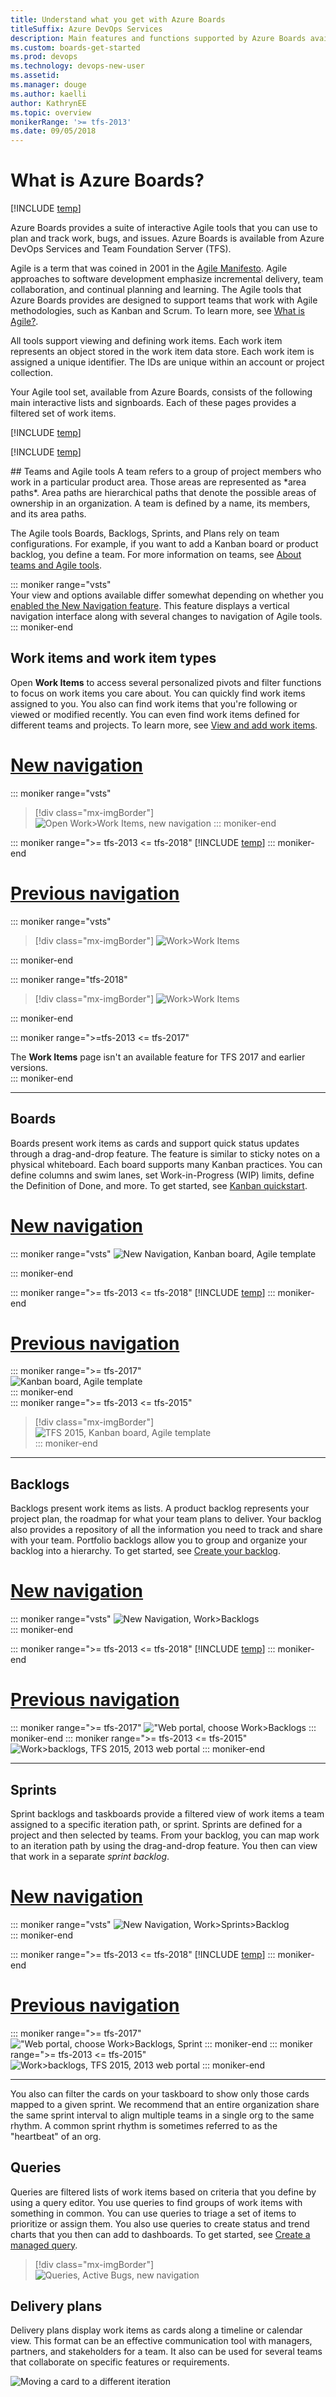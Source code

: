 ```yaml
---
title: Understand what you get with Azure Boards  
titleSuffix: Azure DevOps Services
description: Main features and functions supported by Azure Boards available from Azure DevOps Services and Team Foundation Server (TFS) 
ms.custom: boards-get-started
ms.prod: devops
ms.technology: devops-new-user
ms.assetid:  
ms.manager: douge
ms.author: kaelli
author: KathrynEE
ms.topic: overview
monikerRange: '>= tfs-2013'
ms.date: 09/05/2018
---
```


# What is Azure Boards?

[!INCLUDE [temp](../_shared/version-vsts-tfs-all-versions.md)]

Azure Boards provides a suite of interactive Agile tools that you can use to plan and track work, bugs, and issues. Azure Boards is available from Azure DevOps Services and Team Foundation Server (TFS).

Agile is a term that was coined in 2001 in the [Agile Manifesto](http://agilemanifesto.org). Agile approaches to software development emphasize incremental delivery, team collaboration, and continual planning and learning. The Agile tools that Azure Boards provides are designed to support teams that work with Agile methodologies, such as Kanban and Scrum. To learn more, see [What is Agile?](/azure/devops/learn/agile/what-is-agile).

All tools support viewing and defining work items. Each work item represents an object stored in the work item data store. Each work item is assigned a unique identifier. The IDs are unique within an account or project collection. 

Your Agile tool set, available from Azure Boards, consists of the following main interactive lists and signboards. Each of these pages provides a filtered set of work items. 

[!INCLUDE [temp](../../_shared/new-navigation.md)] 

[!INCLUDE [temp](../_shared/page-work-item-tasks.md)] 

<a id="scale" />
## Teams and Agile tools
A team refers to a group of project members who work in a particular product area. Those areas are represented as *area paths*. Area paths are hierarchical paths that denote the possible areas of ownership in an organization. A team is defined by a name, its members, and its area paths.

The Agile tools Boards, Backlogs, Sprints, and Plans rely on team configurations. For example, if you want to add a Kanban board or product backlog, you define a team. For more information on teams, see [About teams and Agile tools](../../organizations/settings/about-teams-and-settings.md). 

::: moniker range="vsts"   
Your view and options available differ somewhat depending on whether you [enabled the New Navigation feature](../../project/navigation/preview-features.md). This feature displays a vertical navigation interface along with several changes to navigation of Agile tools. 
::: moniker-end  

## Work items and work item types

Open **Work Items** to access several personalized pivots and filter functions to focus on work items you care about. You can quickly find work items assigned to you. You also can find work items that you're following or viewed or modified recently. You can even find work items defined for different teams and projects. To learn more, see [View and add work items](../work-items/view-add-work-items.md). 


# [New navigation](#tab/new-nav)
::: moniker range="vsts"
> [!div class="mx-imgBorder"]  
> ![Open Work>Work Items, new navigation](../work-items/_img/about-agile/view-work-items-page.png)
::: moniker-end

::: moniker range=">= tfs-2013 <= tfs-2018"
[!INCLUDE [temp](../../_shared/new-navigation-not-supported.md)] 
::: moniker-end

# [Previous navigation](#tab/previous-nav)

::: moniker range="vsts"   
> [!div class="mx-imgBorder"]
> ![Work>Work Items ](../work-items/_img/view-add/view-work-items-hub-s136.png)

::: moniker-end

::: moniker range="tfs-2018"

> [!div class="mx-imgBorder"]
> ![Work>Work Items ](../work-items/_img/view-add/work-items-hub.png)

::: moniker-end   

::: moniker range=">=tfs-2013 <= tfs-2017"

The **Work Items** page isn't an available feature for TFS 2017 and earlier versions.  
::: moniker-end   

---
 


## Boards 

Boards present work items as cards and support quick status updates through a drag-and-drop feature. The feature is similar to sticky notes on a physical whiteboard. Each board supports many Kanban practices. You can define columns and swim lanes, set Work-in-Progress (WIP) limits, define the Definition of Done, and more. To get started, see [Kanban quickstart](../boards/kanban-quickstart.md). 

# [New navigation](#tab/new-nav)
::: moniker range="vsts"
![New Navigation, Kanban board, Agile template](../work-items/_img/about-agile/view-boards-agile.png)   

::: moniker-end

::: moniker range=">= tfs-2013 <= tfs-2018"
[!INCLUDE [temp](../../_shared/new-navigation-not-supported.md)] 
::: moniker-end 

# [Previous navigation](#tab/previous-nav)

::: moniker range=">= tfs-2017"   
![Kanban board, Agile template](../boards/_img/kanban-basics-intro.png)     
::: moniker-end   
::: moniker range=">= tfs-2013 <= tfs-2015"    
> [!div class="mx-imgBorder"]  
> ![TFS 2015, Kanban board, Agile template](../boards/_img/overview/kanban-basics-intro-tfs.png)       
::: moniker-end   

---


## Backlogs

Backlogs present work items as lists. A product backlog represents your project plan, the roadmap for what your team plans to deliver. Your backlog also provides a repository of all the information you need to track and share with your team. Portfolio backlogs allow you to group and organize your backlog into a hierarchy. To get started, see [Create your backlog](../backlogs/create-your-backlog.md). 

# [New navigation](#tab/new-nav)
::: moniker range="vsts"
![New Navigation, Work>Backlogs](../work-items/_img/about-agile/view-backlogs.png)    
::: moniker-end

::: moniker range=">= tfs-2013 <= tfs-2018"
[!INCLUDE [temp](../../_shared/new-navigation-not-supported.md)] 
::: moniker-end 

# [Previous navigation](#tab/previous-nav)

::: moniker range=">= tfs-2017"
!["Web portal, choose Work>Backlogs](../work-items/_img/view-add/view-stories-backlogs-standard.png)
::: moniker-end
::: moniker range=">= tfs-2013 <= tfs-2015"
![Work>backlogs, TFS 2015, 2013 web portal](../backlogs/_img/backlogs-boards-plans/open-backlog-tfs-2015.png)
::: moniker-end

---


## Sprints

Sprint backlogs and taskboards provide a filtered view of work items a team assigned to a specific iteration path, or sprint. Sprints are defined for a project and then selected by teams. From your backlog, you can map work to an iteration path by using the drag-and-drop feature. You then can view that work in a separate *sprint backlog*. 

# [New navigation](#tab/new-nav)
::: moniker range="vsts"
![New Navigation, Work>Sprints>Backlog](../work-items/_img/view-add/view-sprint-backlogs.png)    
::: moniker-end

::: moniker range=">= tfs-2013 <= tfs-2018"
[!INCLUDE [temp](../../_shared/new-navigation-not-supported.md)] 
::: moniker-end 

# [Previous navigation](#tab/previous-nav)

::: moniker range=">= tfs-2017"
!["Web portal, choose Work>Backlogs, Sprint](../work-items/_img/view-add/view-sprint-backlog.png)
::: moniker-end
::: moniker range=">= tfs-2013 <= tfs-2015"
![Work>backlogs, TFS 2015, 2013 web portal](../sprints/_img/IC795962.png)
::: moniker-end

---

You also can filter the cards on your taskboard to show only those cards mapped to a given sprint. We recommend that an entire organization share the same sprint interval to align multiple teams in a single org to the same rhythm. A common sprint rhythm is sometimes referred to as the "heartbeat" of an org. 



## Queries

Queries are filtered lists of work items based on criteria that you define by using a query editor. You use queries to find groups of work items with something in common. You can use queries to triage a set of items to prioritize or assign them. You also use queries to create status and trend charts that you then can add to dashboards. To get started, see [Create a managed query](../queries/using-queries.md). 

> [!div class="mx-imgBorder"]  
> ![Queries, Active Bugs, new navigation](_img/about-boards/queries-active-bugs-vert.png)   


## Delivery plans

Delivery plans display work items as cards along a timeline or calendar view. This format can be an effective communication tool with managers, partners, and stakeholders for a team. It also can be used for several teams that collaborate on specific features or requirements.

![Moving a card to a different iteration](../plans/_img/plans_move1.png)


